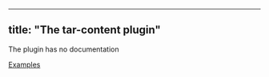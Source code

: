 
---
title: "The tar-content plugin"
---

The plugin has no documentation

[Examples](https://github.com/search?o=desc&q=filename%3Asnapcraft.yaml+%22plugin%3A+tar-content%22+&s=indexed&type=Code&utf8=%E2%9C%93)
